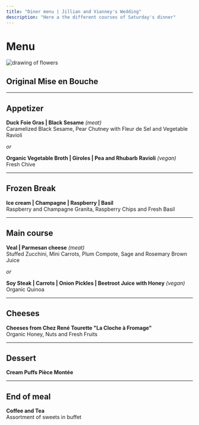 ```yaml
---
title: "Diner menu | Jillian and Vianney's Wedding"
description: "Here a the different courses of Saturday's dinner"
---
```


# Menu

![drawing of flowers](/img/schedule/flowers.svg)

## Original Mise en Bouche

---

## Appetizer

**Duck Foie Gras | Black Sesame** _(meat)_\
Caramelized Black Sesame, Pear Chutney with Fleur de Sel and Vegetable Ravioli

_or_

**Organic Vegetable Broth | Giroles | Pea and Rhubarb Ravioli** _(vegan)_\
Fresh Chive

---

## Frozen Break

**Ice cream | Champagne | Raspberry | Basil**\
Raspberry and Champagne Granita, Raspberry Chips and Fresh Basil

---

## Main course

**Veal | Parmesan cheese** _(meat)_\
Stuffed Zucchini, Mini Carrots, Plum Compote, Sage and Rosemary Brown Juice

_or_

**Soy Steak | Carrots | Onion Pickles | Beetroot Juice with Honey** _(vegan)_\
Organic Quinoa

---

## Cheeses

**Cheeses from Chez René Tourette "La Cloche à Fromage"** \
Organic Honey, Nuts and Fresh Fruits

---

## Dessert

**Cream Puffs Pièce Montée**

---

## End of meal

**Coffee and Tea**\
Assortment of sweets in buffet
